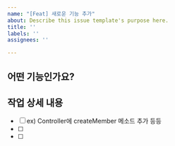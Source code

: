 ```yaml
---
name: "[Feat] 새로운 기능 추가"
about: Describe this issue template's purpose here.
title: ''
labels: ''
assignees: ''

---
```


## 어떤 기능인가요?
> 

## 작업 상세 내용
-[ ] ex) Controller에 createMember 메소드 추가 등등
-[ ] 
-[ ]
